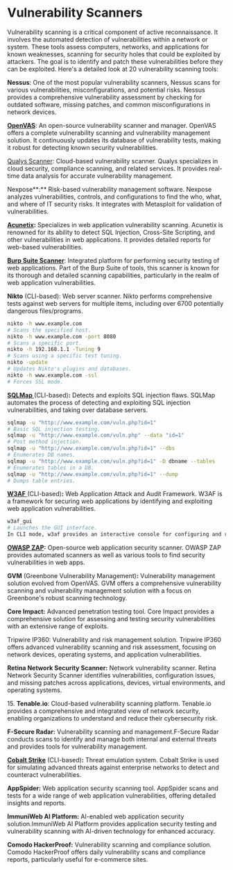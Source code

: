# Vulnerability Scanners

Vulnerability scanning is a critical component of active reconnaissance. It involves the automated detection of vulnerabilities within a network or system. These tools assess computers, networks, and applications for known weaknesses, scanning for security holes that could be exploited by attackers. The goal is to identify and patch these vulnerabilities before they can be exploited. Here's a detailed look at 20 vulnerability scanning tools:

**Nessus**: One of the most popular vulnerability scanners, Nessus scans for various vulnerabilities, misconfigurations, and potential risks. Nessus provides a comprehensive vulnerability assessment by checking for outdated software, missing patches, and common misconfigurations in network devices.

[**OpenVAS**](https://www.openvas.org/): An open-source vulnerability scanner and manager. OpenVAS offers a complete vulnerability scanning and vulnerability management solution. It continuously updates its database of vulnerability tests, making it robust for detecting known security vulnerabilities.

[Qualys Scanner](https://www.qualys.com/): Cloud-based vulnerability scanner. Qualys specializes in cloud security, compliance scanning, and related services. It provides real-time data analysis for accurate vulnerability management.

Nexpose**:** Risk-based vulnerability management software. Nexpose analyzes vulnerabilities, controls, and configurations to find the who, what, and where of IT security risks. It integrates with Metasploit for validation of vulnerabilities.

[**Acunetix**](https://www.acunetix.com/)**:** Specializes in web application vulnerability scanning. Acunetix is renowned for its ability to detect SQL Injection, Cross-Site Scripting, and other vulnerabilities in web applications. It provides detailed reports for web-based vulnerabilities.

[**Burp Suite Scanner**](https://www.acunetix.com/): Integrated platform for performing security testing of web applications. Part of the Burp Suite of tools, this scanner is known for its thorough and detailed scanning capabilities, particularly in the realm of web application vulnerabilities.

**Nikto** (CLI-based): Web server scanner. Nikto performs comprehensive tests against web servers for multiple items, including over 6700 potentially dangerous files/programs.

```bash
nikto -h www.example.com
# Scans the specified host.
nikto -h www.example.com -port 8080
# Scans a specific port.
nikto -h 192.168.1.1 -Tuning 9
# Scans using a specific test tuning.
nikto -update
# Updates Nikto's plugins and databases.
nikto -h www.example.com -ssl
# Forces SSL mode.
```

[**SQLMap** ](http://sqlmap.org/)(CLI-based)**:** Detects and exploits SQL injection flaws. SQLMap automates the process of detecting and exploiting SQL injection vulnerabilities, and taking over database servers.

```bash
sqlmap -u "http://www.example.com/vuln.php?id=1"
# Basic SQL injection testing.
sqlmap -u "http://www.example.com/vuln.php" --data "id=1"
# Post method injection.
sqlmap -u "http://www.example.com/vuln.php?id=1" --dbs
# Enumerates DB names.
sqlmap -u "http://www.example.com/vuln.php?id=1" -D dbname --tables
# Enumerates tables in a DB.
sqlmap -u "http://www.example.com/vuln.php?id=1" --dump
# Dumps table entries.
```

[**W3AF** ](http://w3af.org/)(CLI-based)**:** Web Application Attack and Audit Framework. W3AF is a framework for securing web applications by identifying and exploiting web application vulnerabilities.

```bash
w3af_gui
# Launches the GUI interface.
In CLI mode, w3af provides an interactive console for configuring and running scans.
```

[**OWASP ZAP**](https://www.zaproxy.org/)**:** Open-source web application security scanner. OWASP ZAP provides automated scanners as well as various tools to find security vulnerabilities in web apps.

**GVM** (Greenbone Vulnerability Management)**:** Vulnerability management solution evolved from OpenVAS. GVM offers a comprehensive vulnerability scanning and vulnerability management solution with a focus on Greenbone's robust scanning technology.

**Core Impact:** Advanced penetration testing tool. Core Impact provides a comprehensive solution for assessing and testing security vulnerabilities with an extensive range of exploits.

Tripwire IP360: Vulnerability and risk management solution. Tripwire IP360 offers advanced vulnerability scanning and risk assessment, focusing on network devices, operating systems, and application vulnerabilities.

**Retina Network Security Scanner:** Network vulnerability scanner. Retina Network Security Scanner identifies vulnerabilities, configuration issues, and missing patches across applications, devices, virtual environments, and operating systems.

15\. **Tenable.io**: Cloud-based vulnerability scanning platform. Tenable.io provides a comprehensive and integrated view of network security, enabling organizations to understand and reduce their cybersecurity risk.

**F-Secure Radar:** Vulnerability scanning and management.F-Secure Radar conducts scans to identify and manage both internal and external threats and provides tools for vulnerability management.

[**Cobalt Strike**](https://www.cobaltstrike.com/) (CLI-based)**:** Threat emulation system. Cobalt Strike is used for simulating advanced threats against enterprise networks to detect and counteract vulnerabilities.

**AppSpider:** Web application security scanning tool. AppSpider scans and tests for a wide range of web application vulnerabilities, offering detailed insights and reports.

**ImmuniWeb AI Platform:** AI-enabled web application security solution.ImmuniWeb AI Platform provides application security testing and vulnerability scanning with AI-driven technology for enhanced accuracy.

**Comodo HackerProof:** Vulnerability scanning and compliance solution. Comodo HackerProof offers daily vulnerability scans and compliance reports, particularly useful for e-commerce sites.
